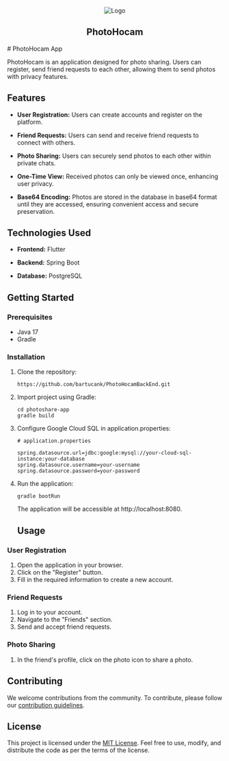 <p align="center">
  <img src="https://www.metu.edu.tr/system/files/logo_orj/3/3.8.png" alt="Logo" >
  <h2 align="center">PhotoHocam</h2>
  # PhotoHocam App

PhotoHocam is an application designed for  photo sharing. Users can register, send friend requests to each other, allowing them to send photos with privacy features.

## Features

- **User Registration:** Users can create accounts and register on the platform.

- **Friend Requests:** Users can send and receive friend requests to connect with others.

- **Photo Sharing:** Users can securely send photos to each other within private chats.

- **One-Time View:** Received photos can only be viewed once, enhancing user privacy.

- **Base64 Encoding:** Photos are stored in the database in base64 format until they are accessed, ensuring convenient access and secure preservation.

## Technologies Used

- **Frontend:** Flutter

- **Backend:** Spring Boot

- **Database:** PostgreSQL

## Getting Started

### Prerequisites

- Java 17
- Gradle

### Installation

1. Clone the repository:

   ```
   https://github.com/bartucank/PhotoHocamBackEnd.git
   ```
2. Import project using Gradle:
   ```
   cd photoshare-app
   gradle build
   ```
3. Configure Google Cloud SQL in application.properties:
   ```
   # application.properties

   spring.datasource.url=jdbc:google:mysql://your-cloud-sql-instance:your-database
   spring.datasource.username=your-username
   spring.datasource.password=your-password
   ```
4. Run the application:
   ```
   gradle bootRun
   ```
   The application will be accessible at http://localhost:8080.

   ## Usage

### User Registration

1. Open the application in your browser.
2. Click on the "Register" button.
3. Fill in the required information to create a new account.

### Friend Requests

1. Log in to your account.
2. Navigate to the "Friends" section.
3. Send and accept friend requests.

### Photo Sharing

1. In the friend's profile, click on the photo icon to share a photo.

## Contributing

We welcome contributions from the community. To contribute, please follow our [contribution guidelines](CONTRIBUTING.md).

## License

This project is licensed under the [MIT License](LICENSE). Feel free to use, modify, and distribute the code as per the terms of the license.

</p>
